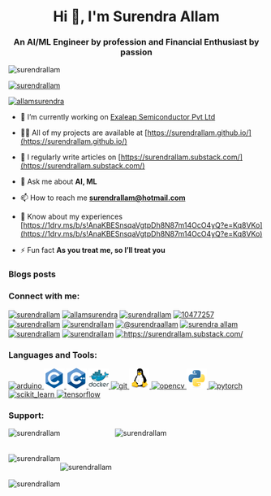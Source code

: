 <h1 align="center">Hi 👋, I'm Surendra Allam</h1>
<h3 align="center">An AI/ML Engineer by profession and Financial Enthusiast by passion</h3>

<p align="left"> <img src="https://komarev.com/ghpvc/?username=surendrallam&label=Profile%20views&color=0e75b6&style=flat" alt="surendrallam" /> </p>

<p align="left"> <a href="https://github.com/ryo-ma/github-profile-trophy"><img src="https://github-profile-trophy.vercel.app/?username=surendrallam" alt="surendrallam" /></a> </p>

<p align="left"> <a href="https://twitter.com/allamsurendra" target="blank"><img src="https://img.shields.io/twitter/follow/allamsurendra?logo=twitter&style=for-the-badge" alt="allamsurendra" /></a> </p>

- 🔭 I’m currently working on [Exaleap Semiconductor Pvt Ltd](https://www.exaleap.ai/)

- 👨‍💻 All of my projects are available at [https://surendrallam.github.io/](https://surendrallam.github.io/)

- 📝 I regularly write articles on [https://surendrallam.substack.com/](https://surendrallam.substack.com/)

- 💬 Ask me about **AI, ML**

- 📫 How to reach me **surendrallam@hotmail.com**

- 📄 Know about my experiences [https://1drv.ms/b/s!AnaKBESnsqaVgtpDh8N87m14OcO4yQ?e=Kq8VKo](https://1drv.ms/b/s!AnaKBESnsqaVgtpDh8N87m14OcO4yQ?e=Kq8VKo)

- ⚡ Fun fact **As you treat me, so I’ll treat you**

### Blogs posts
<!-- BLOG-POST-LIST:START -->
<!-- BLOG-POST-LIST:END -->

<h3 align="left">Connect with me:</h3>
<p align="left">
<a href="https://dev.to/surendrallam" target="blank"><img align="center" src="https://raw.githubusercontent.com/rahuldkjain/github-profile-readme-generator/master/src/images/icons/Social/devto.svg" alt="surendrallam" height="30" width="40" /></a>
<a href="https://twitter.com/allamsurendra" target="blank"><img align="center" src="https://raw.githubusercontent.com/rahuldkjain/github-profile-readme-generator/master/src/images/icons/Social/twitter.svg" alt="allamsurendra" height="30" width="40" /></a>
<a href="https://linkedin.com/in/surendrallam" target="blank"><img align="center" src="https://raw.githubusercontent.com/rahuldkjain/github-profile-readme-generator/master/src/images/icons/Social/linked-in-alt.svg" alt="surendrallam" height="30" width="40" /></a>
<a href="https://stackoverflow.com/users/10477257" target="blank"><img align="center" src="https://raw.githubusercontent.com/rahuldkjain/github-profile-readme-generator/master/src/images/icons/Social/stack-overflow.svg" alt="10477257" height="30" width="40" /></a>
<a href="https://kaggle.com/surendrallam" target="blank"><img align="center" src="https://raw.githubusercontent.com/rahuldkjain/github-profile-readme-generator/master/src/images/icons/Social/kaggle.svg" alt="surendrallam" height="30" width="40" /></a>
<a href="https://instagram.com/surendrallam" target="blank"><img align="center" src="https://raw.githubusercontent.com/rahuldkjain/github-profile-readme-generator/master/src/images/icons/Social/instagram.svg" alt="surendrallam" height="30" width="40" /></a>
<a href="https://medium.com/@surendraallam" target="blank"><img align="center" src="https://raw.githubusercontent.com/rahuldkjain/github-profile-readme-generator/master/src/images/icons/Social/medium.svg" alt="@surendraallam" height="30" width="40" /></a>
<a href="https://www.youtube.com/c/surendra allam" target="blank"><img align="center" src="https://raw.githubusercontent.com/rahuldkjain/github-profile-readme-generator/master/src/images/icons/Social/youtube.svg" alt="surendra allam" height="30" width="40" /></a>
<a href="https://www.hackerrank.com/surendrallam" target="blank"><img align="center" src="https://raw.githubusercontent.com/rahuldkjain/github-profile-readme-generator/master/src/images/icons/Social/hackerrank.svg" alt="surendrallam" height="30" width="40" /></a>
<a href="https://www.leetcode.com/surendrallam" target="blank"><img align="center" src="https://raw.githubusercontent.com/rahuldkjain/github-profile-readme-generator/master/src/images/icons/Social/leet-code.svg" alt="surendrallam" height="30" width="40" /></a>
<a href="/https://surendrallam.substack.com/" target="blank"><img align="center" src="https://raw.githubusercontent.com/rahuldkjain/github-profile-readme-generator/master/src/images/icons/Social/rss.svg" alt="https://surendrallam.substack.com/" height="30" width="40" /></a>
</p>

<h3 align="left">Languages and Tools:</h3>
<p align="left"> <a href="https://www.arduino.cc/" target="_blank" rel="noreferrer"> <img src="https://cdn.worldvectorlogo.com/logos/arduino-1.svg" alt="arduino" width="40" height="40"/> </a> <a href="https://www.cprogramming.com/" target="_blank" rel="noreferrer"> <img src="https://raw.githubusercontent.com/devicons/devicon/master/icons/c/c-original.svg" alt="c" width="40" height="40"/> </a> <a href="https://www.w3schools.com/cpp/" target="_blank" rel="noreferrer"> <img src="https://raw.githubusercontent.com/devicons/devicon/master/icons/cplusplus/cplusplus-original.svg" alt="cplusplus" width="40" height="40"/> </a> <a href="https://www.docker.com/" target="_blank" rel="noreferrer"> <img src="https://raw.githubusercontent.com/devicons/devicon/master/icons/docker/docker-original-wordmark.svg" alt="docker" width="40" height="40"/> </a> <a href="https://git-scm.com/" target="_blank" rel="noreferrer"> <img src="https://www.vectorlogo.zone/logos/git-scm/git-scm-icon.svg" alt="git" width="40" height="40"/> </a> <a href="https://www.linux.org/" target="_blank" rel="noreferrer"> <img src="https://raw.githubusercontent.com/devicons/devicon/master/icons/linux/linux-original.svg" alt="linux" width="40" height="40"/> </a> <a href="https://opencv.org/" target="_blank" rel="noreferrer"> <img src="https://www.vectorlogo.zone/logos/opencv/opencv-icon.svg" alt="opencv" width="40" height="40"/> </a> <a href="https://www.python.org" target="_blank" rel="noreferrer"> <img src="https://raw.githubusercontent.com/devicons/devicon/master/icons/python/python-original.svg" alt="python" width="40" height="40"/> </a> <a href="https://pytorch.org/" target="_blank" rel="noreferrer"> <img src="https://www.vectorlogo.zone/logos/pytorch/pytorch-icon.svg" alt="pytorch" width="40" height="40"/> </a> <a href="https://scikit-learn.org/" target="_blank" rel="noreferrer"> <img src="https://upload.wikimedia.org/wikipedia/commons/0/05/Scikit_learn_logo_small.svg" alt="scikit_learn" width="40" height="40"/> </a> <a href="https://www.tensorflow.org" target="_blank" rel="noreferrer"> <img src="https://www.vectorlogo.zone/logos/tensorflow/tensorflow-icon.svg" alt="tensorflow" width="40" height="40"/> </a> </p>

<h3 align="left">Support:</h3>
<p><a href="https://www.buymeacoffee.com/surendrallam"> <img align="left" src="https://cdn.buymeacoffee.com/buttons/v2/default-yellow.png" height="50" width="210" alt="surendrallam" /></a><a href="https://ko-fi.com/surendrallam"> <img align="left" src="https://cdn.ko-fi.com/cdn/kofi3.png?v=3" height="50" width="210" alt="surendrallam" /></a></p><br><br>

<p><img align="left" src="https://github-readme-stats.vercel.app/api/top-langs?username=surendrallam&show_icons=true&locale=en&layout=compact" alt="surendrallam" /></p>

<p>&nbsp;<img align="center" src="https://github-readme-stats.vercel.app/api?username=surendrallam&show_icons=true&locale=en" alt="surendrallam" /></p>

<p><img align="center" src="https://github-readme-streak-stats.herokuapp.com/?user=surendrallam&" alt="surendrallam" /></p>
